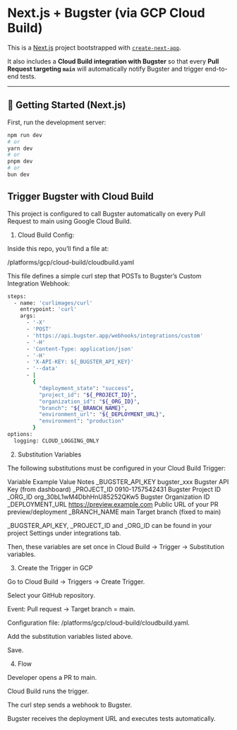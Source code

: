 # Next.js + Bugster (via GCP Cloud Build)

This is a [Next.js](https://nextjs.org) project bootstrapped with [`create-next-app`](https://nextjs.org/docs/app/api-reference/cli/create-next-app).

It also includes a **Cloud Build integration with Bugster** so that every **Pull Request targeting `main`** will automatically notify Bugster and trigger end-to-end tests.

---

## 🚀 Getting Started (Next.js)

First, run the development server:

```bash
npm run dev
# or
yarn dev
# or
pnpm dev
# or
bun dev
```

## Trigger Bugster with Cloud Build

This project is configured to call Bugster automatically on every Pull Request to main using Google Cloud Build.

1. Cloud Build Config:

Inside this repo, you’ll find a file at:

/platforms/gcp/cloud-build/cloudbuild.yaml


This file defines a simple curl step that POSTs to Bugster’s Custom Integration Webhook:
```bash
steps:
  - name: 'curlimages/curl'
    entrypoint: 'curl'
    args:
      - '-X'
      - 'POST'
      - 'https://api.bugster.app/webhooks/integrations/custom'
      - '-H'
      - 'Content-Type: application/json'
      - '-H'
      - 'X-API-KEY: ${_BUGSTER_API_KEY}'
      - '--data'
      - |
        {
          "deployment_state": "success",
          "project_id": "${_PROJECT_ID}",
          "organization_id": "${_ORG_ID}",
          "branch": "${_BRANCH_NAME}",
          "environment_url": "${_DEPLOYMENT_URL}",
          "environment": "production"
        }
options:
  logging: CLOUD_LOGGING_ONLY
```

2. Substitution Variables

The following substitutions must be configured in your Cloud Build Trigger:

Variable	Example Value	Notes
_BUGSTER_API_KEY	bugster_xxx	Bugster API Key (from dashboard)
_PROJECT_ID	0910-1757542431	Bugster Project ID
_ORG_ID	org_30bL1wM4DbhHnU85252QKw5	Bugster Organization ID
_DEPLOYMENT_URL	https://preview.example.com	Public URL of your PR preview/deployment
_BRANCH_NAME	main	Target branch (fixed to main)

_BUGSTER_API_KEY, _PROJECT_ID and _ORG_ID can be found in your project Settings under integrations tab.
 
Then, these variables are set once in Cloud Build → Trigger → Substitution variables.

3. Create the Trigger in GCP

Go to Cloud Build → Triggers → Create Trigger.

Select your GitHub repository.

Event: Pull request → Target branch = main.

Configuration file: /platforms/gcp/cloud-build/cloudbuild.yaml.

Add the substitution variables listed above.

Save.

4. Flow

Developer opens a PR to main.

Cloud Build runs the trigger.

The curl step sends a webhook to Bugster.

Bugster receives the deployment URL and executes tests automatically.